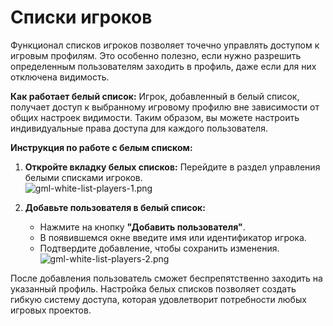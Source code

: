 # Списки игроков

Функционал списков игроков позволяет точечно управлять доступом к игровым профилям.
Это особенно полезно, если нужно разрешить определенным пользователям заходить в профиль,
даже если для них отключена видимость.

**Как работает белый список:**
Игрок, добавленный в белый список, получает доступ к выбранному игровому
профилю вне зависимости от общих настроек видимости.
Таким образом, вы можете настроить индивидуальные права доступа для каждого пользователя.

**Инструкция по работе с белым списком:**

1. **Откройте вкладку белых списков:**
   Перейдите в раздел управления белыми списками игроков.  
   ![gml-white-list-players-1.png](gml-white-list-players-1.png)

2. **Добавьте пользователя в белый список:**
    - Нажмите на кнопку **"Добавить пользователя"**.
    - В появившемся окне введите имя или идентификатор игрока.
    - Подтвердите добавление, чтобы сохранить изменения.  
      ![gml-white-list-players-2.png](gml-white-list-players-2.png)

После добавления пользователь сможет беспрепятственно заходить на указанный профиль. Настройка белых списков позволяет
создать гибкую систему доступа, которая удовлетворит потребности любых игровых проектов.  